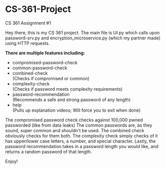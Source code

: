 # CS-361-Project
CS 361 Assignment #1

Hey there, this is my CS 361 project. The main file is UI.py which calls upon password-srv.py and encryption_microservice.py (which my partner made) using HTTP requests. 

**There are multiple features including:**
  - compromised-password-check
  - common-password-check
  - combined-check  
    (Checks if compromised or common)
  - complexity-check  
    (Checks if password meets complexity requirements)  
  - password-recommendation  
    (Recommends a safe and strong password of any length)  
  - help   
    (Pulls up explanation videos; Will force you to exit when done)  

The compromised password check checks against 100,000 pwned passworded (like from data leaks)
The common passwords are, as they sound, super common and shouldn't be used.
The combined check obviously checks for them both.
The complexity check simply checks of it has upper/lower case letters, a number, and special character.
Lastly, the password recommendation takes in a password length you would like, and returns a random password of that length. 

Enjoy!
